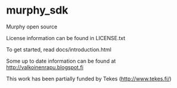 murphy_sdk
==========

Murphy open source

License information can be found in LICENSE.txt

To get started, read docs/introduction.html

Some up to date information can be found at http://valkoinenrapu.blogspot.fi

This work has been partially funded by Tekes (http://www.tekes.fi/)
